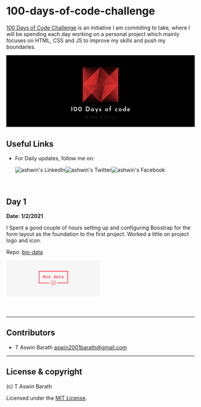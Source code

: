 # 100-days-of-code-challenge

[100 Days of Code Challenge](https://www.100daysofcode.com/) is an initiative I am commiting to take, where I will be spending each day working on a personal project which mainly focuses on HTML, CSS and JS to improve my skills and push my boundaries.

<p>
<img src="logo.png" alt="100 Days of Code" />
</p>

## Useful Links

- For Daily updates, follow me on:

    <a href="https://www.linkedin.com/in/aswim-barath/">
    <img align="left" alt="ashwin's LinkedIn" src="https://img.icons8.com/bubbles/50/000000/linkedin.png"/>

    </a>
    <a href="https://twitter.com/AswinBarath2">
    <img align="left" alt="ashwin's Twitter" src="https://img.icons8.com/bubbles/50/000000/twitter.png"/>
    </a>

    <a href="https://www.facebook.com/profile.php?id=100011683902531">
    <img align="left" alt="ashwin's Facebook" src="https://img.icons8.com/bubbles/50/000000/facebook.png"/>
    </a>

<br>
<br>
<br>



## Day 1

<strong>Date: 1/2/2021</strong><br>

I Spent a good couple of hours setting up and configuring Boostrap for the form layout as the foundation to the first project. Worked a little on project logo and icon.

Repo: [bio-data](https://github.com/AswinBarath/bio-data)


<a href="https://github.com/AswinBarath/bio-data">
    <img align="left" width="50%" alt="bio-data logo" src="bio-data.png"/>
</a>

<br> <br>
<br> <br>
<br> <br>
<br> <br>

---

## Contributors

- T Aswin Barath <aswin2001barath@gmail.com>

---

## License & copyright

(c) T Aswin Barath

Licensed under the [MIT License](LICENSE).